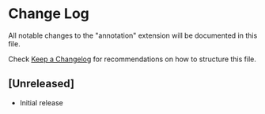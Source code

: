 # Change Log

All notable changes to the "annotation" extension will be documented in this file.

Check [Keep a Changelog](http://keepachangelog.com/) for recommendations on how to structure this file.

## [Unreleased]

- Initial release